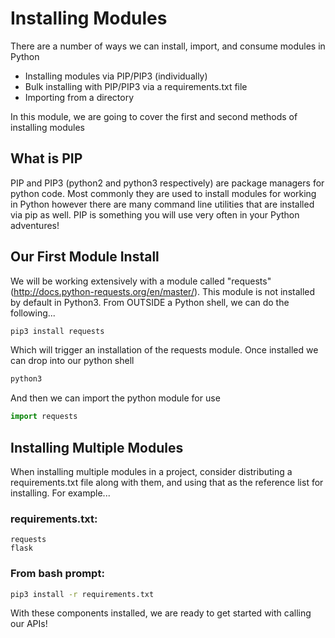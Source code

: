 # Installing Modules

There are a number of ways we can install, import, and consume modules in Python

* Installing modules via PIP/PIP3 (individually)
* Bulk installing with PIP/PIP3 via a requirements.txt file
* Importing from a directory

In this module, we are going to cover the first and second methods of installing modules

## What is PIP

PIP and PIP3  (python2 and python3 respectively) are package managers for python code. Most commonly they are used to install modules for working in Python however there are many command line utilities that are installed via pip as well. PIP is something you will use very often in your Python adventures!

## Our First Module Install

We will be working extensively with a module called "requests" (http://docs.python-requests.org/en/master/). This module is not installed by default in Python3. From OUTSIDE a Python shell, we can do the following... 

```bash
pip3 install requests
```

Which will trigger an installation of the requests module. Once installed we can drop into our python shell

```bash
python3
```

And then we can import the python module for use

```python
import requests
```

## Installing Multiple Modules

When installing multiple modules in a project, consider distributing a requirements.txt file along with them, and using that as the reference list for installing. For example...

### requirements.txt:

```text
requests
flask
```

### From bash prompt:
```bash
pip3 install -r requirements.txt
```

With these components installed, we are ready to get started with calling our APIs! 